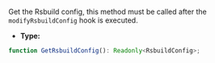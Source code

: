 Get the Rsbuild config, this method must be called after the `modifyRsbuildConfig` hook is executed.

- **Type:**

```ts
function GetRsbuildConfig(): Readonly<RsbuildConfig>;
```
